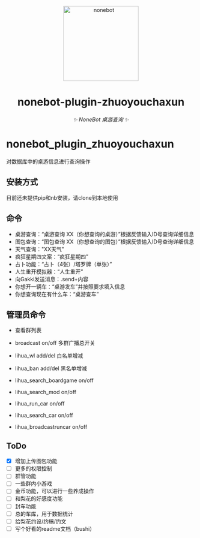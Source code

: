 <!--
 * @Author: Gakkilove 739150373@qq.com
 * @Date: 2023-02-07 20:03:28
 * @LastEditors: Gakkilove 739150373@qq.com
 * @LastEditTime: 2023-02-09 20:59:07
 * @FilePath: \nonebot_plugin_zhuoyouchaxun\README.md
 * @Description: 这是默认设置,请设置`customMade`, 打开koroFileHeader查看配置 进行设置: https://github.com/OBKoro1/koro1FileHeader/wiki/%E9%85%8D%E7%BD%AE
-->

<p align="center">
  <a href="https://v2.nonebot.dev/"><img src="https://v2.nonebot.dev/logo.png" width="200" height="200" alt="nonebot"></a>
</p>

<div align="center">

# nonebot-plugin-zhuoyouchaxun

_✨ NoneBot 桌游查询 ✨_

</div>

# nonebot_plugin_zhuoyouchaxun
对数据库中的桌游信息进行查询操作

## 安装方式
目前还未提供pip和nb安装，请clone到本地使用

## 命令
- 桌游查询：“桌游查询 XX（你想查询的桌游）”根据反馈输入ID号查询详细信息
- 图包查询：“图包查询 XX（你想查询的图包）”根据反馈输入ID号查询详细信息
- 天气查询："XX天气"
- 疯狂星期四文案：“疯狂星期四”
- 占卜功能：“占卜（4张）/塔罗牌（单张）”
- 人生重开模拟器：“人生重开”
- 向Gakki发送消息：.send+内容
- 你想开一辆车：“桌游发车”并按照要求填入信息
- 你想查询现在有什么车：“桌游查车”

## 管理员命令
- 查看群列表
- broadcast on/off 多群广播总开关
- lihua_wl  add/del 白名单增减
- lihua_ban add/del 黑名单增减

- lihua_search_boardgame on/off
- lihua_search_mod on/off
- lihua_run_car on/off
- lihua_search_car on/off
- lihua_broadcastruncar on/off



## ToDo
- [x] 增加上传图包功能
- [ ] 更多的权限控制
- [ ] 群管功能
- [ ] 一些群内小游戏
- [ ] 金币功能，可以进行一些养成操作
- [ ] 和梨花的好感度功能
- [ ] 封车功能
- [ ] 总的车库，用于数据统计
- [ ] 给梨花约设/约稿/约文
- [ ] 写个好看的readme文档（bushi）
